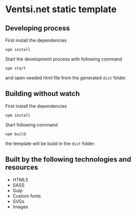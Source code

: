 # Ventsi.net static template

## Developing process
First install the dependencies

``` npm install ```

Start the development process with following command

``` npm start ```

and open needed html file from the generated `dist` folder.

## Building without watch

First install the dependencies

``` npm install ```

Start following command

``` npm build ```

the template will be build in the `dist` folder.


## Built by the following technologies and resources
- HTML5
- SASS
- Gulp
- Custom fonts
- SVGs
- Images